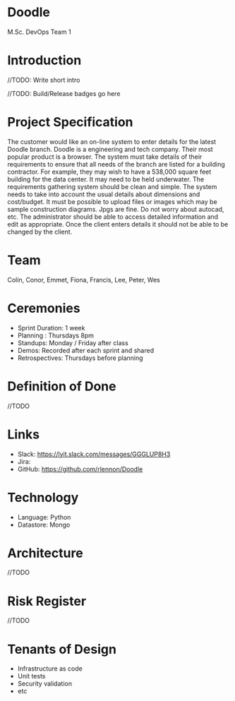 # Doodle

M.Sc. DevOps Team 1

# Introduction

//TODO: Write short intro

//TODO: Build/Release badges go here

# Project Specification

The customer would like an on-line system to enter details for the latest Doodle branch. Doodle is a
engineering and tech company. Their most popular product is a browser. The system must take details
of their requirements to ensure that all needs of the branch are listed for a building contractor. For
example, they may wish to have a 538,000 square feet building for the data center. It may need to be
held underwater. The requirements gathering system should be clean and simple. The system needs
to take into account the usual details about dimensions and cost/budget. It must be possible to upload
files or images which may be sample construction diagrams. Jpgs are fine. Do not worry about autocad,
etc. The administrator should be able to access detailed information and edit as appropriate. Once
the client enters details it should not be able to be changed by the client.

# Team

Colin, Conor, Emmet, Fiona, Francis, Lee, Peter, Wes

# Ceremonies

 - Sprint Duration: 1 week
 - Planning : Thursdays 8pm
 - Standups: Monday / Friday after class
 - Demos: Recorded after each sprint and shared
 - Retrospectives: Thursdays before planning

# Definition of Done

//TODO

# Links

- Slack: https://lyit.slack.com/messages/GGGLUP8H3
- Jira: 
- GitHub: https://github.com/rlennon/Doodle

# Technology

- Language: Python
- Datastore: Mongo

# Architecture

//TODO

# Risk Register

//TODO

# Tenants of Design

- Infrastructure as code
- Unit tests
- Security validation 
- etc